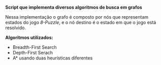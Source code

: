 
**Script que implementa diversos algoritmos de busca em grafos**  

Nessa implementação o grafo é composto por nós que representam estados do jogo *8-Puzzle*, e o nó destino é o estado em que o jogo está resolvido.  

**Algoritmos utilizados:**  
- Breadth-First Search
- Depth-First Serach
- A* usando duas heurísticas diferentes
